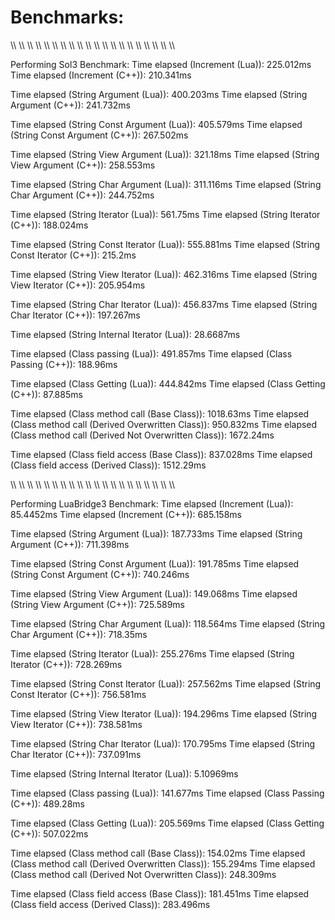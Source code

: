 # Benchmarks:

\\\\ \\\\ \\\\ \\\\ \\\\ \\\\ \\\\ \\\\ \\\\ \\\\ \\\\ \\\\ \\\\ \\\\ \\\\ \\\\ \\\\ \\\\ \\\\ \\\\ 

Performing Sol3 Benchmark:
Time elapsed (Increment (Lua)): 225.012ms
Time elapsed (Increment (C++)): 210.341ms

Time elapsed (String Argument (Lua)): 400.203ms
Time elapsed (String Argument (C++)): 241.732ms

Time elapsed (String Const Argument (Lua)): 405.579ms
Time elapsed (String Const Argument (C++)): 267.502ms

Time elapsed (String View Argument (Lua)): 321.18ms
Time elapsed (String View Argument (C++)): 258.553ms

Time elapsed (String Char Argument (Lua)): 311.116ms
Time elapsed (String Char Argument (C++)): 244.752ms

Time elapsed (String Iterator (Lua)): 561.75ms
Time elapsed (String Iterator (C++)): 188.024ms

Time elapsed (String Const Iterator (Lua)): 555.881ms
Time elapsed (String Const Iterator (C++)): 215.2ms

Time elapsed (String View Iterator (Lua)): 462.316ms
Time elapsed (String View Iterator (C++)): 205.954ms

Time elapsed (String Char Iterator (Lua)): 456.837ms
Time elapsed (String Char Iterator (C++)): 197.267ms

Time elapsed (String Internal Iterator (Lua)): 28.6687ms

Time elapsed (Class passing (Lua)): 491.857ms
Time elapsed (Class Passing (C++)): 188.96ms

Time elapsed (Class Getting (Lua)): 444.842ms
Time elapsed (Class Getting (C++)): 87.885ms

Time elapsed (Class method call (Base Class)): 1018.63ms
Time elapsed (Class method call (Derived Overwritten Class)): 950.832ms
Time elapsed (Class method call (Derived Not Overwritten Class)): 1672.24ms

Time elapsed (Class field access (Base Class)): 837.028ms
Time elapsed (Class field access (Derived Class)): 1512.29ms

\\\\ \\\\ \\\\ \\\\ \\\\ \\\\ \\\\ \\\\ \\\\ \\\\ \\\\ \\\\ \\\\ \\\\ \\\\ \\\\ \\\\ \\\\ \\\\ \\\\ 


Performing LuaBridge3 Benchmark:
Time elapsed (Increment (Lua)): 85.4452ms
Time elapsed (Increment (C++)): 685.158ms

Time elapsed (String Argument (Lua)): 187.733ms
Time elapsed (String Argument (C++)): 711.398ms

Time elapsed (String Const Argument (Lua)): 191.785ms
Time elapsed (String Const Argument (C++)): 740.246ms

Time elapsed (String View Argument (Lua)): 149.068ms
Time elapsed (String View Argument (C++)): 725.589ms

Time elapsed (String Char Argument (Lua)): 118.564ms
Time elapsed (String Char Argument (C++)): 718.35ms

Time elapsed (String Iterator (Lua)): 255.276ms
Time elapsed (String Iterator (C++)): 728.269ms

Time elapsed (String Const Iterator (Lua)): 257.562ms
Time elapsed (String Const Iterator (C++)): 756.581ms

Time elapsed (String View Iterator (Lua)): 194.296ms
Time elapsed (String View Iterator (C++)): 738.581ms

Time elapsed (String Char Iterator (Lua)): 170.795ms
Time elapsed (String Char Iterator (C++)): 737.091ms

Time elapsed (String Internal Iterator (Lua)): 5.10969ms

Time elapsed (Class passing (Lua)): 141.677ms
Time elapsed (Class Passing (C++)): 489.28ms

Time elapsed (Class Getting (Lua)): 205.569ms
Time elapsed (Class Getting (C++)): 507.022ms

Time elapsed (Class method call (Base Class)): 154.02ms
Time elapsed (Class method call (Derived Overwritten Class)): 155.294ms
Time elapsed (Class method call (Derived Not Overwritten Class)): 248.309ms

Time elapsed (Class field access (Base Class)): 181.451ms
Time elapsed (Class field access (Derived Class)): 283.496ms
